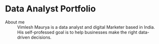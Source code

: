 # Data Analyst Portfolio
<dl>
  <dt>About me</dt>
  <dd>Vimlesh Maurya is a data analyst and digital Marketer based in India. His self-professed goal is to help businesses make the right data-driven decisions.</dd>
</dl>
